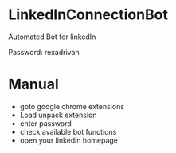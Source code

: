 # LinkedInConnectionBot
Automated Bot for linkedIn

Password: rexadrivan

# Manual
- goto google chrome extensions
- Load unpack extension
- enter password
- check available bot functions
- open your linkedin homepage

